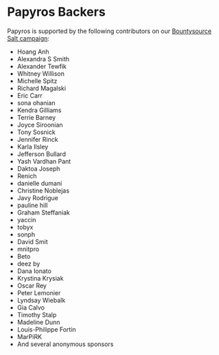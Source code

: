 Papyros Backers
===============

Papyros is supported by the following contributors on our [Bountysource Salt campaign](https://salt.bountysource.com/teams/papyros):

* Hoang Anh
* Alexandra S Smith
* Alexander Tewfik
* Whitney Willison
* Michelle Spitz
* Richard Magalski
* Eric Carr
* sona ohanian
* Kendra Gilliams
* Terrie Barney
* Joyce Siroonian
* Tony Sosnick
* Jennifer Rinck
* Karla Ilsley
* Jefferson Bullard
* Yash Vardhan Pant
* Daktoa Joseph
* Renich
* danielle dumani
* Christine Noblejas
* Javy Rodrigue
* pauline hill
* Graham Steffaniak
* yaccin
* tobyx
* sonph
* David Smit
* mnitpro
* Beto
* deez by
* Dana Ionato
* Krystina Krysiak
* Oscar Rey
* Peter Lemonier
* Lyndsay Wiebalk
* Gia Calvo
* Timothy Stalp
* Madeline Dunn
* Louis-Philippe Fortin
* MarPiRK
* And several anonymous sponsors
